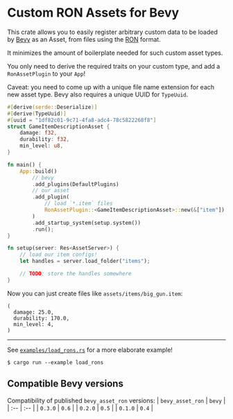 # Custom RON Assets for Bevy

This crate allows you to easily register arbitrary custom data to be loaded by
[Bevy](https://github.com/bevyengine/bevy) as an Asset, from files using the
[RON](https://github.com/ron-rs/ron) format.

It minimizes the amount of boilerplate needed for such custom asset types.

You only need to derive the required traits on your custom type, and add a
`RonAssetPlugin` to your `App`!

Caveat: you need to come up with a unique file name extension for each new asset
type. Bevy also requires a unique UUID for `TypeUuid`.

```rust
#[derive(serde::Deserialize)]
#[derive(TypeUuid)]
#[uuid = "1df82c01-9c71-4fa8-adc4-78c5822268f8"]
struct GameItemDescriptionAsset {
    damage: f32,
    durability: f32,
    min_level: u8,
}

fn main() {
    App::build()
        // bevy
        .add_plugins(DefaultPlugins)
        // our asset
        .add_plugin(
            // load `*.item` files
            RonAssetPlugin::<GameItemDescriptionAsset>::new(&["item"])
        )
        .add_startup_system(setup.system())
        .run();
}

fn setup(server: Res<AssetServer>) {
    // load our item configs!
    let handles = server.load_folder("items");

    // TODO: store the handles somewhere
}
```

Now you can just create files like `assets/items/big_gun.item`:

```
(
  damage: 25.0,
  durability: 170.0,
  min_level: 4,
)
```

---

See [`examples/load_rons.rs`](./examples/load_rons.rs) for a more elaborate example!

```
$ cargo run --example load_rons
```

## Compatible Bevy versions

Compatibility of published `bevy_asset_ron` versions:
| `bevy_asset_ron` | `bevy` |
| :-- | :-- |
| `0.3.0` | `0.6` |
| `0.2.0` | `0.5` |
| `0.1.0` | `0.4` |
